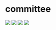 # committee

<img src="https://github.com/chanivicky658/COUNTER-APP-WAQAS-AFZAL-SP21-BCS-18/blob/main/committee/ss/WhatsApp%20Image%202023-07-02%20at%2012.39.02.jpeg">
<img src="https://github.com/chanivicky658/COUNTER-APP-WAQAS-AFZAL-SP21-BCS-18/blob/main/committee/ss/WhatsApp%20Image%202023-07-02%20at%2012.39.03%20(1).jpeg">
<img src="https://github.com/chanivicky658/COUNTER-APP-WAQAS-AFZAL-SP21-BCS-18/blob/main/committee/ss/WhatsApp%20Image%202023-07-02%20at%2012.39.03.jpeg">
<img src="https://github.com/chanivicky658/COUNTER-APP-WAQAS-AFZAL-SP21-BCS-18/blob/main/committee/ss/WhatsApp%20Image%202023-07-02%20at%2012.39.04%20(1).jpeg">
